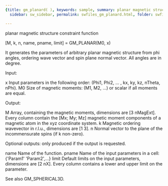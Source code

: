 ```yaml
---
{title: gm_planard( ), keywords: sample, summary: planar magnetic structure constraint function,
  sidebar: sw_sidebar, permalink: swfiles_gm_planard.html, folder: swfiles, mathjax: 'true'}

---
```

  planar magnetic structure constraint function 
 
  [M, k, n, name, pname, limit] = GM_PLANAR(M0, x) 
 
  It generates the parameters of arbitrary planar magnetic structure from
  phi angles, ordering wave vector and spin plane normal vector. All angles
  are in degree.
 
  Input:
 
  x         Input parameters in the following order:
            (Phi1, Phi2, ... , kx, ky, kz, nTheta, nPhi).
  M0        Size of magnetic moments: (M1, M2, ...) or scalar if all
            moments are equal.
 
  Output:
 
  M         Array, containing the magnetic moments, dimensions are
            [3 nMagExt]. Every column contain the [Mx; My; Mz] magnetic
            moment components of a magnetic atom in the xyz coordinate
            system.
  k         Magnetic ordering wavevector in r.l.u., dimensions are [1 3].
  n         Normal vector to the plane of the incommensurate spins (if k
            non-zero).
 
  Optional outputs:
  only produced if the output is requested.
 
  name      Name of the function.
  pname     Name of the input parameters in a cell: {'Param1' 'Param2',...}
  limit     Default limits on the input parameters, dimensions are [2 nX].
            Every column contains a lower and upper limit on the parameter.
 
  See also GM_SPHERICAL3D.
 
